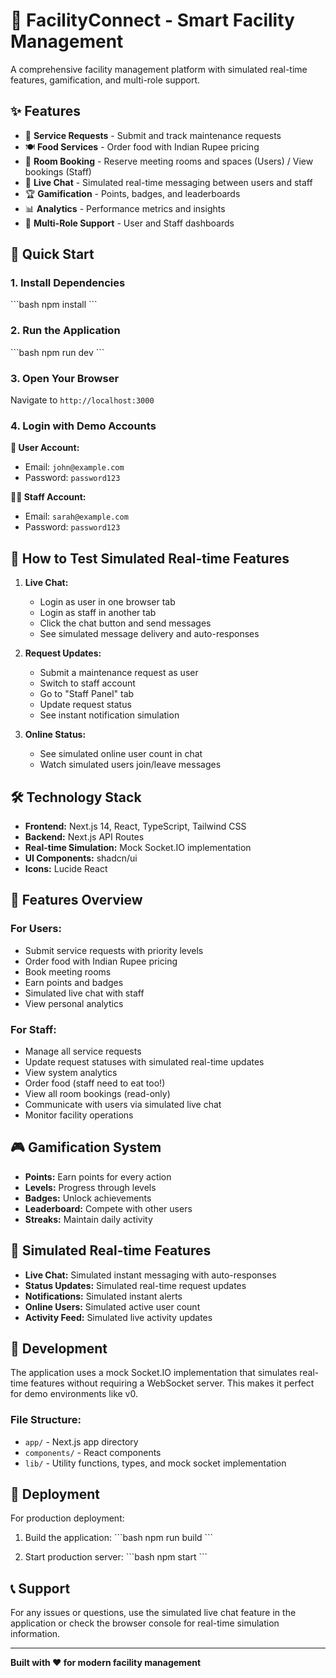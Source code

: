 # 🚀 FacilityConnect - Smart Facility Management

A comprehensive facility management platform with simulated real-time features, gamification, and multi-role support.

## ✨ Features

- 🔧 **Service Requests** - Submit and track maintenance requests
- 🍽️ **Food Services** - Order food with Indian Rupee pricing
- 📅 **Room Booking** - Reserve meeting rooms and spaces (Users) / View bookings (Staff)
- 💬 **Live Chat** - Simulated real-time messaging between users and staff
- 🏆 **Gamification** - Points, badges, and leaderboards
- 📊 **Analytics** - Performance metrics and insights
- 👥 **Multi-Role Support** - User and Staff dashboards

## 🚀 Quick Start

### 1. Install Dependencies
\`\`\`bash
npm install
\`\`\`

### 2. Run the Application
\`\`\`bash
npm run dev
\`\`\`

### 3. Open Your Browser
Navigate to `http://localhost:3000`

### 4. Login with Demo Accounts

**👤 User Account:**
- Email: `john@example.com`
- Password: `password123`

**👨‍💼 Staff Account:**
- Email: `sarah@example.com`
- Password: `password123`

## 🎯 How to Test Simulated Real-time Features

1. **Live Chat:**
   - Login as user in one browser tab
   - Login as staff in another tab
   - Click the chat button and send messages
   - See simulated message delivery and auto-responses

2. **Request Updates:**
   - Submit a maintenance request as user
   - Switch to staff account
   - Go to "Staff Panel" tab
   - Update request status
   - See instant notification simulation

3. **Online Status:**
   - See simulated online user count in chat
   - Watch simulated users join/leave messages

## 🛠️ Technology Stack

- **Frontend:** Next.js 14, React, TypeScript, Tailwind CSS
- **Backend:** Next.js API Routes
- **Real-time Simulation:** Mock Socket.IO implementation
- **UI Components:** shadcn/ui
- **Icons:** Lucide React

## 📱 Features Overview

### For Users:
- Submit service requests with priority levels
- Order food with Indian Rupee pricing
- Book meeting rooms
- Earn points and badges
- Simulated live chat with staff
- View personal analytics

### For Staff:
- Manage all service requests
- Update request statuses with simulated real-time updates
- View system analytics
- Order food (staff need to eat too!)
- View all room bookings (read-only)
- Communicate with users via simulated live chat
- Monitor facility operations

## 🎮 Gamification System

- **Points:** Earn points for every action
- **Levels:** Progress through levels
- **Badges:** Unlock achievements
- **Leaderboard:** Compete with other users
- **Streaks:** Maintain daily activity

## 🌟 Simulated Real-time Features

- **Live Chat:** Simulated instant messaging with auto-responses
- **Status Updates:** Simulated real-time request updates
- **Notifications:** Simulated instant alerts
- **Online Users:** Simulated active user count
- **Activity Feed:** Simulated live activity updates

## 🔧 Development

The application uses a mock Socket.IO implementation that simulates real-time features without requiring a WebSocket server. This makes it perfect for demo environments like v0.

### File Structure:
- `app/` - Next.js app directory
- `components/` - React components
- `lib/` - Utility functions, types, and mock socket implementation

## 🚀 Deployment

For production deployment:

1. Build the application:
\`\`\`bash
npm run build
\`\`\`

2. Start production server:
\`\`\`bash
npm start
\`\`\`

## 📞 Support

For any issues or questions, use the simulated live chat feature in the application or check the browser console for real-time simulation information.

---

**Built with ❤️ for modern facility management**
